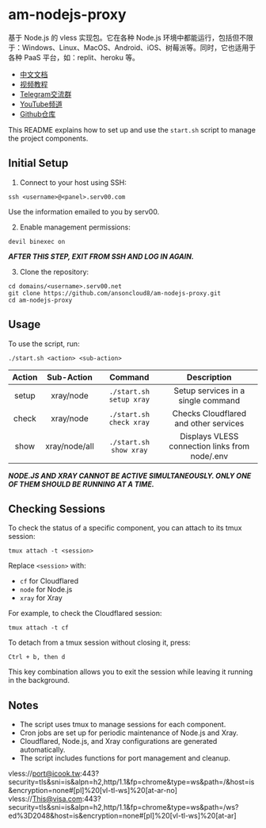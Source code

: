 # am-nodejs-proxy
基于 Node.js 的 vless 实现包。它在各种 Node.js 环境中都能运行，包括但不限于：Windows、Linux、MacOS、Android、iOS、树莓派等。同时，它也适用于各种 PaaS 平台，如：replit、heroku 等。

- [中文文档](./README_CN.md) 
- [视频教程](https://youtu.be/tj9uD575R80)
- [Telegram交流群](https://t.me/AM_CLUBS)
- [YouTube频道](https://youtube.com/@AM_CLUB)
- [Github仓库](https://github.com/ansoncloud8)

This README explains how to set up and use the `start.sh` script to manage the project components.

## Initial Setup

1. Connect to your host using SSH:

```
ssh <username>@<panel>.serv00.com
```

Use the information emailed to you by serv00.

2. Enable management permissions:

```
devil binexec on
```

***AFTER THIS STEP, EXIT FROM SSH AND LOG IN AGAIN.***

3. Clone the repository:

```
cd domains/<username>.serv00.net
git clone https://github.com/ansoncloud8/am-nodejs-proxy.git
cd am-nodejs-proxy
```

## Usage

To use the script, run:

```
./start.sh <action> <sub-action>
```

| Action |  Sub-Action   |         Command         |                  Description                   |
| :----: | :-----------: | :---------------------: | :--------------------------------------------: |
| setup  |   xray/node   | `./start.sh setup xray` |       Setup services in a single command       |
| check  |   xray/node   | `./start.sh check xray` |     Checks Cloudflared and other services      |
|  show  | xray/node/all | `./start.sh show xray`  | Displays VLESS connection links from node/.env |

***NODE.JS AND XRAY CANNOT BE ACTIVE SIMULTANEOUSLY. ONLY ONE OF THEM SHOULD BE RUNNING AT A TIME.***

## Checking Sessions

To check the status of a specific component, you can attach to its tmux session:

```
tmux attach -t <session>
```

Replace `<session>` with:

- `cf` for Cloudflared
- `node` for Node.js
- `xray` for Xray

For example, to check the Cloudflared session:

```
tmux attach -t cf
```

To detach from a tmux session without closing it, press:

```
Ctrl + b, then d
```

This key combination allows you to exit the session while leaving it running in the background.

## Notes

- The script uses tmux to manage sessions for each component.
- Cron jobs are set up for periodic maintenance of Node.js and Xray.
- Cloudflared, Node.js, and Xray configurations are generated automatically.
- The script includes functions for port management and cleanup.

vless://port@icook.tw:443?security=tls&sni=is&alpn=h2,http/1.1&fp=chrome&type=ws&path=/&host=is&encryption=none#[pl]%20[vl-tl-ws]%20[at-ar-no]
vless://This@visa.com:443?security=tls&sni=is&alpn=h2,http/1.1&fp=chrome&type=ws&path=/ws?ed%3D2048&host=is&encryption=none#[pl]%20[vl-tl-ws]%20[at-ar]
